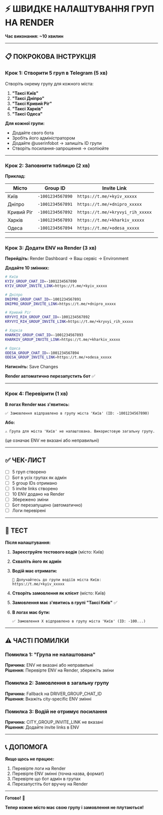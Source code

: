 # ⚡ ШВИДКЕ НАЛАШТУВАННЯ ГРУП НА RENDER

**Час виконання: ~10 хвилин**

---

## 📋 ПОКРОКОВА ІНСТРУКЦІЯ

### Крок 1: Створити 5 груп в Telegram (5 хв)

Створіть окрему групу для кожного міста:

1. **"Таксі Київ"**
2. **"Таксі Дніпро"**
3. **"Таксі Кривий Ріг"**
4. **"Таксі Харків"**
5. **"Таксі Одеса"**

**Для кожної групи:**
- Додайте свого бота
- Зробіть його адміністратором
- Додайте @userinfobot → запишіть ID групи
- Створіть посилання-запрошення → скопіюйте

---

### Крок 2: Заповнити таблицю (2 хв)

**Приклад:**

| Місто | Group ID | Invite Link |
|-------|----------|-------------|
| Київ | `-1001234567890` | `https://t.me/+kyiv_xxxxx` |
| Дніпро | `-1001234567891` | `https://t.me/+dnipro_xxxxx` |
| Кривий Ріг | `-1001234567892` | `https://t.me/+kryvyi_rih_xxxxx` |
| Харків | `-1001234567893` | `https://t.me/+kharkiv_xxxxx` |
| Одеса | `-1001234567894` | `https://t.me/+odesa_xxxxx` |

---

### Крок 3: Додати ENV на Render (3 хв)

**Перейдіть:** Render Dashboard → Ваш сервіс → Environment

**Додайте 10 змінних:**

```bash
# Київ
KYIV_GROUP_CHAT_ID=-1001234567890
KYIV_GROUP_INVITE_LINK=https://t.me/+kyiv_xxxxx

# Дніпро
DNIPRO_GROUP_CHAT_ID=-1001234567891
DNIPRO_GROUP_INVITE_LINK=https://t.me/+dnipro_xxxxx

# Кривий Ріг
KRYVYI_RIH_GROUP_CHAT_ID=-1001234567892
KRYVYI_RIH_GROUP_INVITE_LINK=https://t.me/+kryvyi_rih_xxxxx

# Харків
KHARKIV_GROUP_CHAT_ID=-1001234567893
KHARKIV_GROUP_INVITE_LINK=https://t.me/+kharkiv_xxxxx

# Одеса
ODESA_GROUP_CHAT_ID=-1001234567894
ODESA_GROUP_INVITE_LINK=https://t.me/+odesa_xxxxx
```

**Натисніть:** Save Changes

**Render автоматично перезапустить бот** ✅

---

### Крок 4: Перевірити (1 хв)

**В логах Render має з'явитись:**

```
✅ Замовлення відправлено в групу міста 'Київ' (ID: -1001234567890)
```

**Або:**

```
⚠️ Група для міста 'Київ' не налаштована. Використовую загальну групу.
```
(це означає ENV не вказані або неправильні)

---

## ✅ ЧЕК-ЛИСТ

- [ ] 5 груп створено
- [ ] Бот в усіх групах як адмін
- [ ] 5 group IDs отримано
- [ ] 5 invite links створено
- [ ] 10 ENV додано на Render
- [ ] Збережено зміни
- [ ] Бот перезапущено (автоматично)
- [ ] Логи перевірені

---

## 🧪 ТЕСТ

**Після налаштування:**

1. **Зареєструйте тестового водія** (місто: Київ)
2. **Схваліть його як адмін**
3. **Водій має отримати:**
   ```
   📱 Долучайтесь до групи водіїв міста Київ:
   https://t.me/+kyiv_xxxxx
   ```

4. **Створіть замовлення як клієнт** (місто: Київ)
5. **Замовлення має з'явитись в групі "Таксі Київ"** ✅
6. **В логах має бути:**
   ```
   ✅ Замовлення X відправлено в групу міста 'Київ' (ID: -100...)
   ```

---

## ⚠️ ЧАСТI ПОМИЛКИ

### Помилка 1: "Група не налаштована"

**Причина:** ENV не вказані або неправильні  
**Рішення:** Перевірте ENV на Render, збережіть зміни

### Помилка 2: Замовлення в загальну групу

**Причина:** Fallback на DRIVER_GROUP_CHAT_ID  
**Рішення:** Вкажіть city-specific ENV змінні

### Помилка 3: Водій не отримує посилання

**Причина:** CITY_GROUP_INVITE_LINK не вказані  
**Рішення:** Додайте invite links в ENV

---

## 📞 ДОПОМОГА

**Якщо щось не працює:**

1. Перевірте логи на Render
2. Перевірте ENV змінні (точна назва, формат)
3. Перевірте що бот адмін в групах
4. Перезапустіть бот вручну на Render

---

**Готово!** 🎉

**Тепер кожне місто має свою групу і замовлення не плутаються!**
